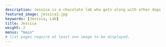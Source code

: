 ```yaml
---
description: Jessica is a chocolate lab who gets along with other dogs.
featured_image: jessica1.jpg
keywords: [Jessica, Lab]
title: Jessica
weight: 2
menus: "main"
# list pages require at least one image to be displayed.
---
```

